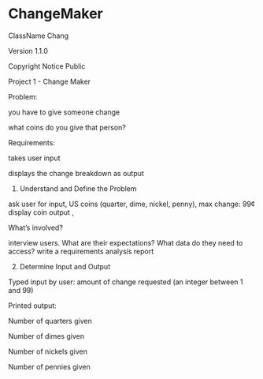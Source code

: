 # ChangeMaker
ClassName Chang

Version 1.1.0

Copyright Notice Public 

Project 1 - Change Maker

Problem: 

you have to give someone change 

what coins do you give that person? 

Requirements: 

takes user input 

displays the change breakdown as output

1. Understand and Define the Problem 

 ask user for input, US coins (quarter, dime, nickel, penny),  max change: 99¢  display coin output ,

 What’s involved?  

interview users. What are their expectations? What data do they need to access? write a requirements analysis report


2. Determine Input and Output 

Typed input by user: amount of change requested (an integer between 1 and 99) 

Printed output:  

Number of quarters given  

Number of dimes given  

Number of nickels given  

Number of pennies given
